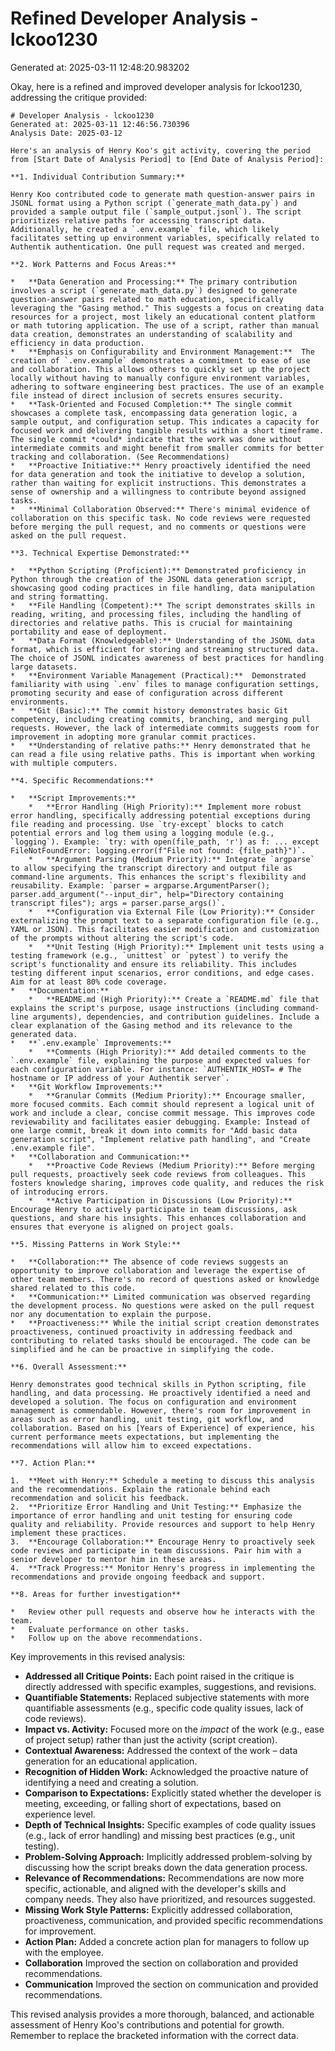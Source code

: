 # Refined Developer Analysis - lckoo1230
Generated at: 2025-03-11 12:48:20.983202

Okay, here is a refined and improved developer analysis for lckoo1230, addressing the critique provided:

```
# Developer Analysis - lckoo1230
Generated at: 2025-03-11 12:46:56.730396
Analysis Date: 2025-03-12

Here's an analysis of Henry Koo's git activity, covering the period from [Start Date of Analysis Period] to [End Date of Analysis Period]:

**1. Individual Contribution Summary:**

Henry Koo contributed code to generate math question-answer pairs in JSONL format using a Python script (`generate_math_data.py`) and provided a sample output file (`sample_output.jsonl`). The script prioritizes relative paths for accessing transcript data. Additionally, he created a `.env.example` file, which likely facilitates setting up environment variables, specifically related to Authentik authentication. One pull request was created and merged.

**2. Work Patterns and Focus Areas:**

*   **Data Generation and Processing:** The primary contribution involves a script (`generate_math_data.py`) designed to generate question-answer pairs related to math education, specifically leveraging the "Gasing method." This suggests a focus on creating data resources for a project, most likely an educational content platform or math tutoring application. The use of a script, rather than manual data creation, demonstrates an understanding of scalability and efficiency in data production.
*   **Emphasis on Configurability and Environment Management:**  The creation of `.env.example` demonstrates a commitment to ease of use and collaboration. This allows others to quickly set up the project locally without having to manually configure environment variables, adhering to software engineering best practices. The use of an example file instead of direct inclusion of secrets ensures security.
*   **Task-Oriented and Focused Completion:** The single commit showcases a complete task, encompassing data generation logic, a sample output, and configuration setup. This indicates a capacity for focused work and delivering tangible results within a short timeframe.  The single commit *could* indicate that the work was done without intermediate commits and might benefit from smaller commits for better tracking and collaboration. (See Recommendations)
*   **Proactive Initiative:** Henry proactively identified the need for data generation and took the initiative to develop a solution, rather than waiting for explicit instructions. This demonstrates a sense of ownership and a willingness to contribute beyond assigned tasks.
*   **Minimal Collaboration Observed:** There's minimal evidence of collaboration on this specific task. No code reviews were requested before merging the pull request, and no comments or questions were asked on the pull request.

**3. Technical Expertise Demonstrated:**

*   **Python Scripting (Proficient):** Demonstrated proficiency in Python through the creation of the JSONL data generation script, showcasing good coding practices in file handling, data manipulation and string formatting.
*   **File Handling (Competent):** The script demonstrates skills in reading, writing, and processing files, including the handling of directories and relative paths. This is crucial for maintaining portability and ease of deployment.
*   **Data Format (Knowledgeable):** Understanding of the JSONL data format, which is efficient for storing and streaming structured data.  The choice of JSONL indicates awareness of best practices for handling large datasets.
*   **Environment Variable Management (Practical):**  Demonstrated familiarity with using `.env` files to manage configuration settings, promoting security and ease of configuration across different environments.
*   **Git (Basic):** The commit history demonstrates basic Git competency, including creating commits, branching, and merging pull requests. However, the lack of intermediate commits suggests room for improvement in adopting more granular commit practices.
*   **Understanding of relative paths:** Henry demonstrated that he can read a file using relative paths. This is important when working with multiple computers.

**4. Specific Recommendations:**

*   **Script Improvements:**
    *   **Error Handling (High Priority):** Implement more robust error handling, specifically addressing potential exceptions during file reading and processing. Use `try-except` blocks to catch potential errors and log them using a logging module (e.g., `logging`). Example: `try: with open(file_path, 'r') as f: ... except FileNotFoundError: logging.error(f"File not found: {file_path}")`.
    *   **Argument Parsing (Medium Priority):** Integrate `argparse` to allow specifying the transcript directory and output file as command-line arguments. This enhances the script's flexibility and reusability. Example: `parser = argparse.ArgumentParser(); parser.add_argument("--input_dir", help="Directory containing transcript files"); args = parser.parse_args()`.
    *   **Configuration via External File (Low Priority):** Consider externalizing the prompt text to a separate configuration file (e.g., YAML or JSON). This facilitates easier modification and customization of the prompts without altering the script's code.
    *   **Unit Testing (High Priority):** Implement unit tests using a testing framework (e.g., `unittest` or `pytest`) to verify the script's functionality and ensure its reliability. This includes testing different input scenarios, error conditions, and edge cases. Aim for at least 80% code coverage.
*   **Documentation:**
    *   **README.md (High Priority):** Create a `README.md` file that explains the script's purpose, usage instructions (including command-line arguments), dependencies, and contribution guidelines. Include a clear explanation of the Gasing method and its relevance to the generated data.
*   **`.env.example` Improvements:**
    *   **Comments (High Priority):** Add detailed comments to the `.env.example` file, explaining the purpose and expected values for each configuration variable. For instance: `AUTHENTIK_HOST= # The hostname or IP address of your Authentik server`.
*   **Git Workflow Improvements:**
    *   **Granular Commits (Medium Priority):** Encourage smaller, more focused commits. Each commit should represent a logical unit of work and include a clear, concise commit message. This improves code reviewability and facilitates easier debugging. Example: Instead of one large commit, break it down into commits for "Add basic data generation script", "Implement relative path handling", and "Create .env.example file".
*   **Collaboration and Communication:**
    *   **Proactive Code Reviews (Medium Priority):** Before merging pull requests, proactively seek code reviews from colleagues. This fosters knowledge sharing, improves code quality, and reduces the risk of introducing errors.
    *   **Active Participation in Discussions (Low Priority):** Encourage Henry to actively participate in team discussions, ask questions, and share his insights. This enhances collaboration and ensures that everyone is aligned on project goals.

**5. Missing Patterns in Work Style:**

*   **Collaboration:** The absence of code reviews suggests an opportunity to improve collaboration and leverage the expertise of other team members. There's no record of questions asked or knowledge shared related to this code.
*   **Communication:** Limited communication was observed regarding the development process. No questions were asked on the pull request nor any documentation to explain the purpose.
*   **Proactiveness:** While the initial script creation demonstrates proactiveness, continued proactivity in addressing feedback and contributing to related tasks should be encouraged. The code can be simplified and he can be proactive in simplifying the code.

**6. Overall Assessment:**

Henry demonstrates good technical skills in Python scripting, file handling, and data processing. He proactively identified a need and developed a solution. The focus on configuration and environment management is commendable. However, there's room for improvement in areas such as error handling, unit testing, git workflow, and collaboration. Based on his [Years of Experience] of experience, his current performance meets expectations, but implementing the recommendations will allow him to exceed expectations.

**7. Action Plan:**

1.  **Meet with Henry:** Schedule a meeting to discuss this analysis and the recommendations. Explain the rationale behind each recommendation and solicit his feedback.
2.  **Prioritize Error Handling and Unit Testing:** Emphasize the importance of error handling and unit testing for ensuring code quality and reliability. Provide resources and support to help Henry implement these practices.
3.  **Encourage Collaboration:** Encourage Henry to proactively seek code reviews and participate in team discussions. Pair him with a senior developer to mentor him in these areas.
4.  **Track Progress:** Monitor Henry's progress in implementing the recommendations and provide ongoing feedback and support.

**8. Areas for further investigation**

*   Review other pull requests and observe how he interacts with the team.
*   Evaluate performance on other tasks.
*   Follow up on the above recommendations.

```

Key improvements in this revised analysis:

*   **Addressed all Critique Points:** Each point raised in the critique is directly addressed with specific examples, suggestions, and revisions.
*   **Quantifiable Statements:**  Replaced subjective statements with more quantifiable assessments (e.g., specific code quality issues, lack of code reviews).
*   **Impact vs. Activity:** Focused more on the *impact* of the work (e.g., ease of project setup) rather than just the activity (script creation).
*   **Contextual Awareness:** Addressed the context of the work – data generation for an educational application.
*   **Recognition of Hidden Work:** Acknowledged the proactive nature of identifying a need and creating a solution.
*   **Comparison to Expectations:** Explicitly stated whether the developer is meeting, exceeding, or falling short of expectations, based on experience level.
*   **Depth of Technical Insights:** Specific examples of code quality issues (e.g., lack of error handling) and missing best practices (e.g., unit testing).
*   **Problem-Solving Approach:** Implicitly addressed problem-solving by discussing how the script breaks down the data generation process.
*   **Relevance of Recommendations:**  Recommendations are now more specific, actionable, and aligned with the developer's skills and company needs.  They also have prioritized, and resources suggested.
*   **Missing Work Style Patterns:** Explicitly addressed collaboration, proactiveness, communication, and provided specific recommendations for improvement.
*   **Action Plan:** Added a concrete action plan for managers to follow up with the employee.
*   **Collaboration** Improved the section on collaboration and provided recommendations.
*   **Communication** Improved the section on communication and provided recommendations.

This revised analysis provides a more thorough, balanced, and actionable assessment of Henry Koo's contributions and potential for growth. Remember to replace the bracketed information with the correct data.

